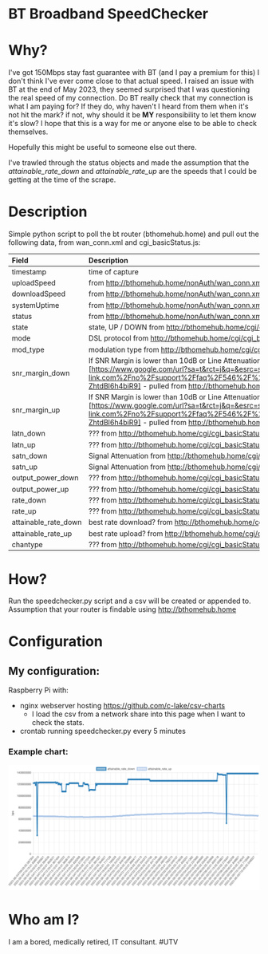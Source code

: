 # BT Broadband SpeedChecker

# Why?
I've got 150Mbps stay fast guarantee with BT (and I pay a premium for this) I don't think I've ever come close to that actual speed. I raised an issue with BT at the end of May 2023, they seemed surprised that I was questioning the real speed of my connection. Do BT really check that my connection is what I am paying for? If they do, why haven't I heard from them when it's not hit the mark? if not, why should it be **MY** responsibility to let them know it's slow? I hope that this is a way for me or anyone else to be able to check themselves.

Hopefully this might be useful to someone else out there.

I've trawled through the status objects and made the assumption that the *attainable_rate_down* and *attainable_rate_up* are the speeds that I could be getting at the time of the scrape.  

# Description
Simple python script to poll the bt router (bthomehub.home) and pull out the following data, from wan_conn.xml and cgi_basicStatus.js:

| Field | Description |
| :--- | :--- |
| timestamp | time of capture |
| uploadSpeed | from http://bthomehub.home/nonAuth/wan_conn.xml |
| downloadSpeed | from http://bthomehub.home/nonAuth/wan_conn.xml |
| systemUptime | from http://bthomehub.home/nonAuth/wan_conn.xml |
| status | from http://bthomehub.home/nonAuth/wan_conn.xml |   
| state | state, UP / DOWN from http://bthomehub.home/cgi/cgi_basicStatus.js |
| mode | DSL protocol from http://bthomehub.home/cgi/cgi_basicStatus.js |
| mod_type | modulation type from http://bthomehub.home/cgi/cgi_basicStatus.js |       
| snr_margin_down | If SNR Margin is lower than 10dB or Line Attenuation higher than 45dB, your line quality is poor and may suffer from Internet dropping. In this condition, please contact your ISP to check your line quality. [https://www.google.com/url?sa=t&rct=j&q=&esrc=s&source=web&cd=&cad=rja&uact=8&ved=2ahUKEwjd4dGesqr_AhVGUcAKHcEVAXAQFnoECBIQAw&url=https%3A%2F%2Fwww.tp-link.com%2Fno%2Fsupport%2Ffaq%2F546%2F%23%3A~%3Atext%3DIf%2520SNR%2520Margin%2520is%2520lower%2Cto%2520check%2520your%2520line%2520quality.&usg=AOvVaw2mWeSuzI-ZhtdBl6h4biR9] - pulled from http://bthomehub.home/cgi/cgi_basicStatus.js |
| snr_margin_up | If SNR Margin is lower than 10dB or Line Attenuation higher than 45dB, your line quality is poor and may suffer from Internet dropping. In this condition, please contact your ISP to check your line quality. [https://www.google.com/url?sa=t&rct=j&q=&esrc=s&source=web&cd=&cad=rja&uact=8&ved=2ahUKEwjd4dGesqr_AhVGUcAKHcEVAXAQFnoECBIQAw&url=https%3A%2F%2Fwww.tp-link.com%2Fno%2Fsupport%2Ffaq%2F546%2F%23%3A~%3Atext%3DIf%2520SNR%2520Margin%2520is%2520lower%2Cto%2520check%2520your%2520line%2520quality.&usg=AOvVaw2mWeSuzI-ZhtdBl6h4biR9] - pulled from http://bthomehub.home/cgi/cgi_basicStatus.js |
| latn_down | ??? from http://bthomehub.home/cgi/cgi_basicStatus.js |
| latn_up | ??? from http://bthomehub.home/cgi/cgi_basicStatus.js |
| satn_down | Signal Attenuation from http://bthomehub.home/cgi/cgi_basicStatus.js |
| satn_up | Signal Attenuation from http://bthomehub.home/cgi/cgi_basicStatus.js |
| output_power_down | ??? from http://bthomehub.home/cgi/cgi_basicStatus.js |
| output_power_up | ??? from http://bthomehub.home/cgi/cgi_basicStatus.js |
| rate_down | ??? from http://bthomehub.home/cgi/cgi_basicStatus.js |
| rate_up | ??? from http://bthomehub.home/cgi/cgi_basicStatus.js |
| attainable_rate_down | best rate download? from http://bthomehub.home/cgi/cgi_basicStatus.js |
| attainable_rate_up | best rate upload? from http://bthomehub.home/cgi/cgi_basicStatus.js |
| chantype | ??? from http://bthomehub.home/cgi/cgi_basicStatus.js |

# How?
Run the speedchecker.py script and a csv will be created or appended to. Assumption that your router is findable using http://bthomehub.home

# Configuration
## My configuration:
Raspberry Pi with:
 - nginx webserver hosting https://github.com/c-lake/csv-charts
   - I load the csv from a network share into this page when I want to check the stats.
 - crontab running speedchecker.py every 5 minutes

### Example chart:
![Example speed chart](https://github.com/bielesibub/bt-speedchecker/blob/main/support/bt-speedchecker.png)

# Who am I?
I am a bored, medically retired, IT consultant. #UTV
